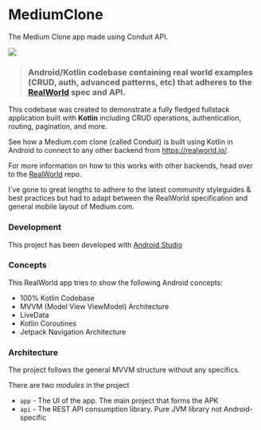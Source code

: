 # MediumClone
The Medium Clone app made using Conduit API.

![](https://cloud.githubusercontent.com/assets/556934/25672246/9a20e960-2fe7-11e7-99d3-23652878a2c2.png)

> ### Android/Kotlin codebase containing real world examples (CRUD, auth, advanced patterns, etc) that adheres to the [RealWorld](https://github.com/gothinkster/realworld) spec and API.

This codebase was created to demonstrate a fully fledged fullstack application built 
with **Kotlin** including CRUD operations, authentication, routing, pagination, and more.

See how a Medium.com clone (called Conduit) is built using Kotlin in Android to connect 
to any other backend from https://realworld.io/.

For more information on how to this works with other backends, head over to 
the [RealWorld](https://github.com/gothinkster/realworld) repo.

I've gone to great lengths to adhere to the latest community styleguides & 
best practices but had to adapt between the RealWorld specification 
and general mobile layout of Medium.com.
  
### Development
This project has been developed with [Android Studio](https://developer.android.com/studio/) 

### Concepts
This RealWorld app tries to show the following Android concepts:
* 100% Kotlin Codebase
* MVVM (Model View ViewModel) Architecture
* LiveData
* Kotlin Coroutines
* Jetpack Navigation Architecture

### Architecture
The project follows the general MVVM structure without any specifics. 

There are two _modules_ in the project 

* `app` - The UI of the app. The main project that forms the APK
* `api` - The REST API consumption library. Pure JVM library not Android-specific
